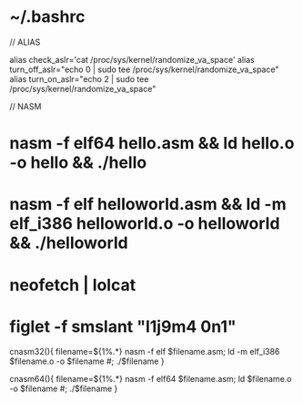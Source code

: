 # ~/.bashrc

// ALIAS

alias check_aslr='cat /proc/sys/kernel/randomize_va_space'
alias turn_off_aslr="echo 0 | sudo tee /proc/sys/kernel/randomize_va_space"
alias turn_on_aslr="echo 2 | sudo tee /proc/sys/kernel/randomize_va_space"

// NASM

# nasm -f elf64 hello.asm && ld hello.o -o hello && ./hello

# nasm -f elf helloworld.asm && ld -m elf_i386 helloworld.o -o helloworld && ./helloworld

# neofetch | lolcat

# figlet -f smslant "l1j9m4 0n1"

cnasm32(){
    filename=${1%.*}
    nasm -f elf $filename.asm; ld -m elf_i386 $filename.o -o $filename #; ./$filename
}

cnasm64(){
    filename=${1%.*}
    nasm -f elf64 $filename.asm; ld $filename.o -o $filename #; ./$filename
}
